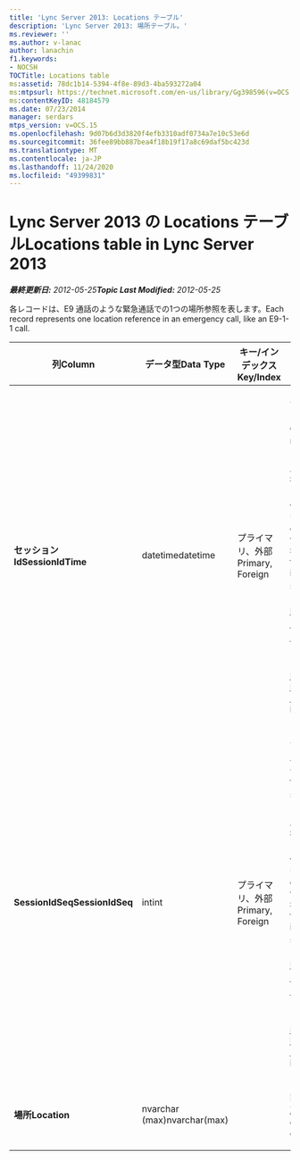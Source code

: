 ```yaml
---
title: 'Lync Server 2013: Locations テーブル'
description: 'Lync Server 2013: 場所テーブル。'
ms.reviewer: ''
ms.author: v-lanac
author: lanachin
f1.keywords:
- NOCSH
TOCTitle: Locations table
ms:assetid: 78dc1b14-5394-4f8e-89d3-4ba593272a04
ms:mtpsurl: https://technet.microsoft.com/en-us/library/Gg398596(v=OCS.15)
ms:contentKeyID: 48184579
ms.date: 07/23/2014
manager: serdars
mtps_version: v=OCS.15
ms.openlocfilehash: 9d07b6d3d3820f4efb3310adf0734a7e10c53e6d
ms.sourcegitcommit: 36fee89bb887bea4f18b19f17a8c69daf5bc423d
ms.translationtype: MT
ms.contentlocale: ja-JP
ms.lasthandoff: 11/24/2020
ms.locfileid: "49399831"
---
```

# <a name="locations-table-in-lync-server-2013"></a><span data-ttu-id="1a44a-103">Lync Server 2013 の Locations テーブル</span><span class="sxs-lookup"><span data-stu-id="1a44a-103">Locations table in Lync Server 2013</span></span>

<div data-xmlns="http://www.w3.org/1999/xhtml">

<div class="topic" data-xmlns="http://www.w3.org/1999/xhtml" data-msxsl="urn:schemas-microsoft-com:xslt" data-cs="https://msdn.microsoft.com/">

<div data-asp="https://msdn2.microsoft.com/asp">



</div>

<div id="mainSection">

<div id="mainBody"><span data-ttu-id="1a44a-104">

<span> </span></span><span class="sxs-lookup"><span data-stu-id="1a44a-104">

<span> </span></span></span>

<span data-ttu-id="1a44a-105">_**最終更新日:** 2012-05-25_</span><span class="sxs-lookup"><span data-stu-id="1a44a-105">_**Topic Last Modified:** 2012-05-25_</span></span>

<span data-ttu-id="1a44a-106">各レコードは、E9 通話のような緊急通話での1つの場所参照を表します。</span><span class="sxs-lookup"><span data-stu-id="1a44a-106">Each record represents one location reference in an emergency call, like an E9-1-1 call.</span></span>


<table>
<colgroup>
<col style="width: 25%" />
<col style="width: 25%" />
<col style="width: 25%" />
<col style="width: 25%" />
</colgroup>
<thead>
<tr class="header">
<th><span data-ttu-id="1a44a-107">列</span><span class="sxs-lookup"><span data-stu-id="1a44a-107">Column</span></span></th>
<th><span data-ttu-id="1a44a-108">データ型</span><span class="sxs-lookup"><span data-stu-id="1a44a-108">Data Type</span></span></th>
<th><span data-ttu-id="1a44a-109">キー/インデックス</span><span class="sxs-lookup"><span data-stu-id="1a44a-109">Key/Index</span></span></th>
<th><span data-ttu-id="1a44a-110">詳細</span><span class="sxs-lookup"><span data-stu-id="1a44a-110">Details</span></span></th>
</tr>
</thead>
<tbody>
<tr class="odd">
<td><p><span data-ttu-id="1a44a-111"><strong>セッション Id</strong></span><span class="sxs-lookup"><span data-stu-id="1a44a-111"><strong>SessionIdTime</strong></span></span></p></td>
<td><p><span data-ttu-id="1a44a-112">datetime</span><span class="sxs-lookup"><span data-stu-id="1a44a-112">datetime</span></span></p></td>
<td><p><span data-ttu-id="1a44a-113">プライマリ、外部</span><span class="sxs-lookup"><span data-stu-id="1a44a-113">Primary, Foreign</span></span></p></td>
<td><p><span data-ttu-id="1a44a-114">セッション要求の時刻。</span><span class="sxs-lookup"><span data-stu-id="1a44a-114">Time of session request.</span></span> <span data-ttu-id="1a44a-115">セッションを一意に識別するために <strong>Sessionidseq</strong> と組み合わせて使用されます。</span><span class="sxs-lookup"><span data-stu-id="1a44a-115">Used in conjunction with <strong>SessionIdSeq</strong> to uniquely identify a session.</span></span> <span data-ttu-id="1a44a-116">詳細については、「 <a href="lync-server-2013-dialogs-table.md">Lync Server 2013 のダイアログテーブル</a> 」を参照してください。</span><span class="sxs-lookup"><span data-stu-id="1a44a-116">See the <a href="lync-server-2013-dialogs-table.md">Dialogs table in Lync Server 2013</a> for more information.</span></span></p></td>
</tr>
<tr class="even">
<td><p><span data-ttu-id="1a44a-117"><strong>SessionIdSeq</strong></span><span class="sxs-lookup"><span data-stu-id="1a44a-117"><strong>SessionIdSeq</strong></span></span></p></td>
<td><p><span data-ttu-id="1a44a-118">int</span><span class="sxs-lookup"><span data-stu-id="1a44a-118">int</span></span></p></td>
<td><p><span data-ttu-id="1a44a-119">プライマリ、外部</span><span class="sxs-lookup"><span data-stu-id="1a44a-119">Primary, Foreign</span></span></p></td>
<td><p><span data-ttu-id="1a44a-120">セッションを識別する ID 番号。</span><span class="sxs-lookup"><span data-stu-id="1a44a-120">ID number to identify the session.</span></span> <span data-ttu-id="1a44a-121">セッションを一意に識別するために <strong>Sessionidtime</strong> と組み合わせて使用されます。</span><span class="sxs-lookup"><span data-stu-id="1a44a-121">Used in conjunction with <strong>SessionIdTime</strong> to uniquely identify a session.</span></span> <span data-ttu-id="1a44a-122">詳細については、「 <a href="lync-server-2013-dialogs-table.md">Lync Server 2013 のダイアログテーブル</a> 」を参照してください。</span><span class="sxs-lookup"><span data-stu-id="1a44a-122">See the <a href="lync-server-2013-dialogs-table.md">Dialogs table in Lync Server 2013</a> for more information.</span></span></p></td>
</tr>
<tr class="odd">
<td><p><span data-ttu-id="1a44a-123"><strong>場所</strong></span><span class="sxs-lookup"><span data-stu-id="1a44a-123"><strong>Location</strong></span></span></p></td>
<td><p><span data-ttu-id="1a44a-124">nvarchar (max)</span><span class="sxs-lookup"><span data-stu-id="1a44a-124">nvarchar(max)</span></span></p></td>
<td></td>
<td><p><span data-ttu-id="1a44a-125">緊急通話の場所。</span><span class="sxs-lookup"><span data-stu-id="1a44a-125">Location of emergency call.</span></span></p></td>
</tr>
</tbody>
</table><span data-ttu-id="1a44a-126">


</div>

<span> </span>

</div>

</div>

</span><span class="sxs-lookup"><span data-stu-id="1a44a-126">


</div>

<span> </span>

</div>

</div>

</span></span></div>

